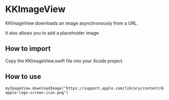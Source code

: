 # KKImageView

KKImageView downloads an image asynchronously from a URL.

It also allows you to add a placeholder image.


## How to import

Copy the KKImageView.swift file into your Xcode project.


## How to use
```
myImageView.downloadImage("https://support.apple.com/library/content/dam/edam/applecare/images/en_US/osx/mac-apple-logo-screen-icon.png")
```
